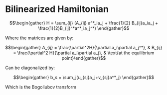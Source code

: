 # Bilinearized Hamiltonian
$$\begin{gather} H = \sum_{ij} (A_{ij} a^*_ia_j + \frac{1}{2} B_{ij}a_ia_j + \frac{1}{2}B_{ij}^*a^*_ia_j^*) \end{gather}$$

Where the matrices are given by:

$$\begin{gather} A_{ij} = \frac{\partial^2H}{\partial a_i\partial a_j^*}, & B_{ij} = \frac{\partial^2 H}{\partial a_i\partial a_j}, & \text{at the equilibrium point}\end{gather}$$

Can be diagonalized by: 

$$\begin{gather} b_s = \sum_j(u_{sj}a_j+v_{sj}a^*_j) \end{gather}$$

Which is the Bogoliubov transform